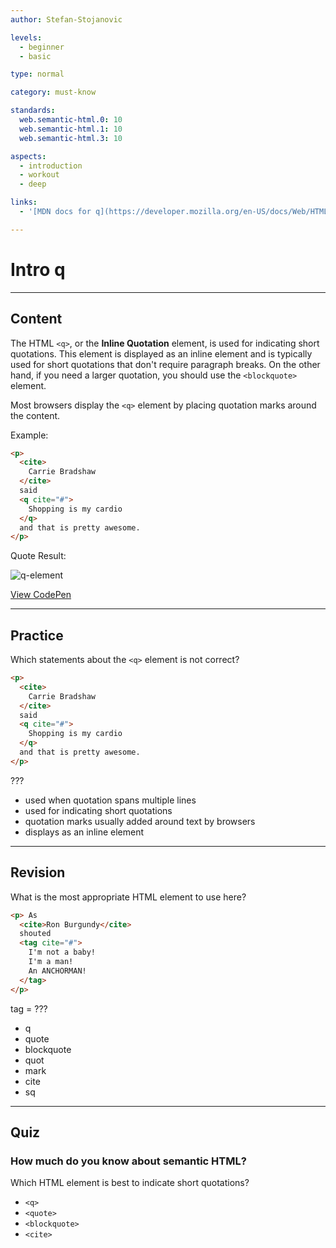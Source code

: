 ```yaml
---
author: Stefan-Stojanovic

levels:
  - beginner
  - basic

type: normal

category: must-know

standards:
  web.semantic-html.0: 10
  web.semantic-html.1: 10
  web.semantic-html.3: 10

aspects:
  - introduction
  - workout
  - deep

links:
  - '[MDN docs for q](https://developer.mozilla.org/en-US/docs/Web/HTML/Element/q){website}'

---
```

# Intro q
---
## Content

The HTML `<q>`, or the **Inline Quotation** element, is used for indicating short quotations. This element is displayed as an inline element and is typically used for short quotations that don't require paragraph breaks. On the other hand, if you need a larger quotation, you should use the `<blockquote>` element.

Most browsers display the `<q>` element by placing quotation marks around the content.

Example:
```html
<p>
  <cite>
    Carrie Bradshaw
  </cite>
  said
  <q cite="#">
    Shopping is my cardio
  </q>
  and that is pretty awesome.
</p>
```

Quote Result:

![q-element](%3Csvg%20xmlns%3D%22http%3A%2F%2Fwww.w3.org%2F2000%2Fsvg%22%20width%3D%22320%22%20height%3D%2272%22%3E%3Cg%20fill%3D%22none%22%20fill-rule%3D%22evenodd%22%3E%3Crect%20width%3D%22320%22%20height%3D%2272%22%20fill%3D%22%23FFF%22%20rx%3D%229%22%2F%3E%3Ctext%20fill%3D%22%23000%22%20font-family%3D%22Arial-ItalicMT%2C%20Arial%22%20font-size%3D%2216%22%20font-style%3D%22italic%22%3E%3Ctspan%20x%3D%2218%22%20y%3D%2231%22%3ECarrie%20Bradshaw%3C%2Ftspan%3E%20%3Ctspan%20x%3D%22137.15625%22%20y%3D%2231%22%20font-family%3D%22ArialMT%2C%20Arial%22%3E%20said%20%E2%80%9CShopping%20is%20my%20%3C%2Ftspan%3E%20%3Ctspan%20x%3D%2218%22%20y%3D%2248%22%20font-family%3D%22ArialMT%2C%20Arial%22%3Ecardio%E2%80%9D%20and%20that%20is%20pretty%20awesome.%3C%2Ftspan%3E%3C%2Ftext%3E%3C%2Fg%3E%3C%2Fsvg%3E)

[View CodePen](https://codepen.io/enkidevs/pen/gKBYJO)

---
## Practice

Which statements about the `<q>` element is not correct?

```html
<p>
  <cite>
    Carrie Bradshaw
  </cite>
  said
  <q cite="#">
    Shopping is my cardio
  </q>
  and that is pretty awesome.
</p>
```

???

* used when quotation spans multiple lines
* used for indicating short quotations
* quotation marks usually added around text by browsers
* displays as an inline element


---
## Revision

What is the most appropriate HTML element to use here?

```html
<p> As
  <cite>Ron Burgundy</cite>
  shouted
  <tag cite="#">
    I'm not a baby!
    I'm a man!
    An ANCHORMAN!
  </tag>
</p>

```

tag = ???

* q
* quote
* blockquote
* quot
* mark
* cite
* sq

---
## Quiz

### How much do you know about semantic HTML?

Which HTML element is best to indicate short quotations?

* `<q>`
* `<quote>`
* `<blockquote>`
* `<cite>`
